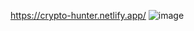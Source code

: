 https://crypto-hunter.netlify.app/
![image](https://github.com/Dsumanth11/CryptoCurrencyTracker/assets/81733784/e501abdb-a412-4044-ae76-c463a550d8d4)
